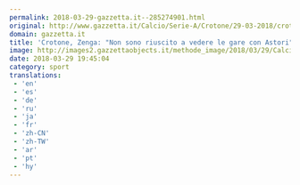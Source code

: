 ```yaml
---
permalink: 2018-03-29-gazzetta.it--285274901.html
original: http://www.gazzetta.it/Calcio/Serie-A/Crotone/29-03-2018/crotone-zenga-non-sono-riuscito-vedere-gare-astori-260128389372.shtml
domain: gazzetta.it
title: 'Crotone, Zenga: "Non sono riuscito a vedere le gare con Astori"'
image: http://images2.gazzettaobjects.it/methode_image/2018/03/29/Calcio/Foto%20Calcio%20-%20Trattate/d99a52c3badeed105b673cf448e8153c_169_xl.JPG
date: 2018-03-29 19:45:04
category: sport
translations: 
 - 'en'
 - 'es'
 - 'de'
 - 'ru'
 - 'ja'
 - 'fr'
 - 'zh-CN'
 - 'zh-TW'
 - 'ar'
 - 'pt'
 - 'hy'
---
```



